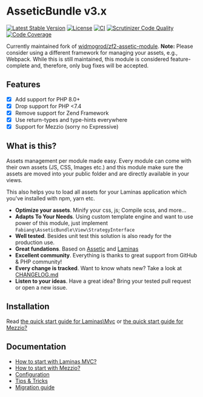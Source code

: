 # AsseticBundle v3.x

[![Latest Stable Version](https://poser.pugx.org/fabiang/assetic-module/version)](https://packagist.org/packages/fabiang/assetic-module)
[![License](https://poser.pugx.org/fabiang/assetic-module/license)](https://packagist.org/packages/fabiang/assetic-module)
[![CI](https://github.com/fabiang/assetic-module/actions/workflows/ci.yml/badge.svg)](https://github.com/fabiang/assetic-module/actions/workflows/ci.yml)
[![Scrutinizer Code Quality](https://scrutinizer-ci.com/g/fabiang/assetic-module/badges/quality-score.png?b=develop)](https://scrutinizer-ci.com/g/fabiang/assetic-module/?branch=develop)
[![Code Coverage](https://scrutinizer-ci.com/g/fabiang/assetic-module/badges/coverage.png?b=develop)](https://scrutinizer-ci.com/g/fabiang/assetic-module/?branch=develop)

Currently maintained fork of [widmogrod/zf2-assetic-module](https://github.com/widmogrod/zf2-assetic-module).
**Note:** Please consider using a different framework for managing your assets, e.g., Webpack.
While this is still maintained, this module is considered feature-complete and, therefore, only bug fixes will be accepted.

## Features

  * [x] Add support for PHP 8.0+
  * [x] Drop support for PHP <7.4
  * [x] Remove support for Zend Framework
  * [x] Use return-types and type-hints everywhere
  * [x] Support for Mezzio (sorry no Expressive)

## What is this?

Assets management per module made easy.
Every module can come with their own assets (JS, CSS, Images etc.) and this
module make sure the assets are moved into your public folder and are directly
available in your views.

This also helps you to load all assets for your Laminas application which you've
installed with npm, yarn etc.

  * **Optimize your assets**. Minify your css, js; Compile scss, and more...
  * **Adapts To Your Needs**. Using custom template engine and want to use power of this module, just implement `Fabiang\AsseticBundle\View\StrategyInterface`
  * **Well tested**. Besides unit test this solution is also ready for the production use.
  * **Great fundations**. Based on [Assetic](https://github.com/assetic/framework) and [Laminas](https://getlaminas.org)
  * **Excellent community**. Everything is thanks to great support from GitHub & PHP community!
  * **Every change is tracked**. Want to know whats new? Take a look at [CHANGELOG.md](https://github.com/fabiang/assetic-module/blob/main/CHANGELOG.md)
  * **Listen to your ideas**. Have a great idea? Bring your tested pull request or open a new issue.


## Installation

Read [the quick start guide for Laminas\Mvc](https://github.com/fabiang/assetic-module/blob/main/docs/howto-mvc.md)
or [the quick start guide for Mezzio?](https://github.com/fabiang/assetic-module/blob/main/docs/howto-mezzio.md)

## Documentation

  * [How to start with Laminas MVC?](https://github.com/fabiang/assetic-module/blob/main/docs/howto-mvc.md)
  * [How to start with Mezzio?](https://github.com/fabiang/assetic-module/blob/main/docs/howto-mezzio.md)
  * [Configuration](https://github.com/fabiang/assetic-module/blob/main/docs/config.md)
  * [Tips & Tricks](https://github.com/fabiang/assetic-module/blob/main/docs/tips.md)
  * [Migration guide](https://github.com/fabiang/assetic-module/blob/main/docs/migration.md)
